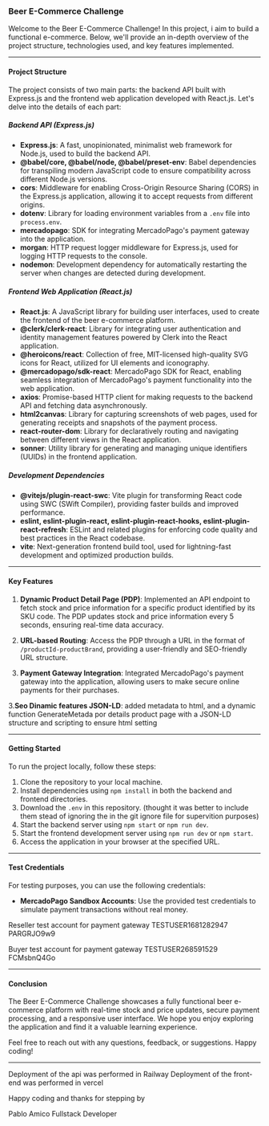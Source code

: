 

### Beer E-Commerce Challenge

Welcome to the Beer E-Commerce Challenge! In this project, i aim to build a functional e-commerce. Below, we'll provide an in-depth overview of the project structure, technologies used, and key features implemented.

---

#### Project Structure

The project consists of two main parts: the backend API built with Express.js and the frontend web application developed with React.js. Let's delve into the details of each part:

##### Backend API (Express.js)

- **Express.js**: A fast, unopinionated, minimalist web framework for Node.js, used to build the backend API.
- **@babel/core, @babel/node, @babel/preset-env**: Babel dependencies for transpiling modern JavaScript code to ensure compatibility across different Node.js versions.
- **cors**: Middleware for enabling Cross-Origin Resource Sharing (CORS) in the Express.js application, allowing it to accept requests from different origins.
- **dotenv**: Library for loading environment variables from a `.env` file into `process.env`.
- **mercadopago**: SDK for integrating MercadoPago's payment gateway into the application.
- **morgan**: HTTP request logger middleware for Express.js, used for logging HTTP requests to the console.
- **nodemon**: Development dependency for automatically restarting the server when changes are detected during development.

##### Frontend Web Application (React.js)

- **React.js**: A JavaScript library for building user interfaces, used to create the frontend of the beer e-commerce platform.
- **@clerk/clerk-react**: Library for integrating user authentication and identity management features powered by Clerk into the React application.
- **@heroicons/react**: Collection of free, MIT-licensed high-quality SVG icons for React, utilized for UI elements and iconography.
- **@mercadopago/sdk-react**: MercadoPago SDK for React, enabling seamless integration of MercadoPago's payment functionality into the web application.
- **axios**: Promise-based HTTP client for making requests to the backend API and fetching data asynchronously.
- **html2canvas**: Library for capturing screenshots of web pages, used for generating receipts and snapshots of the payment process.
- **react-router-dom**: Library for declaratively routing and navigating between different views in the React application.
- **sonner**: Utility library for generating and managing unique identifiers (UUIDs) in the frontend application.

##### Development Dependencies

- **@vitejs/plugin-react-swc**: Vite plugin for transforming React code using SWC (SWift Compiler), providing faster builds and improved performance.
- **eslint, eslint-plugin-react, eslint-plugin-react-hooks, eslint-plugin-react-refresh**: ESLint and related plugins for enforcing code quality and best practices in the React codebase.
- **vite**: Next-generation frontend build tool, used for lightning-fast development and optimized production builds.

---

#### Key Features

1. **Dynamic Product Detail Page (PDP)**: Implemented an API endpoint to fetch stock and price information for a specific product identified by its SKU code. The PDP updates stock and price information every 5 seconds, ensuring real-time data accuracy.
  
2. **URL-based Routing**: Access the PDP through a URL in the format of `/productId-productBrand`, providing a user-friendly and SEO-friendly URL structure.

3. **Payment Gateway Integration**: Integrated MercadoPago's payment gateway into the application, allowing users to make secure online payments for their purchases.

3.**Seo Dinamic features JSON-LD**: added metadata to html, and a dynamic function GenerateMetada por details product page with a  JSON-LD structure and scripting to ensure html setting


---

#### Getting Started

To run the project locally, follow these steps:

1. Clone the repository to your local machine.
2. Install dependencies using `npm install` in both the backend and frontend directories.
3. Download the `.env` in this repository. (thought it was better to include them stead of ignoring the in the git ignore file for supervition purposes)
4. Start the backend server using `npm start` or `npm run dev`.
5. Start the frontend development server using `npm run dev` or `npm start`.
6. Access the application in your browser at the specified URL.

---

#### Test Credentials

For testing purposes, you can use the following credentials:

- **MercadoPago Sandbox Accounts**: Use the provided test credentials to simulate payment transactions without real money.

Reseller test account for payment gateway
TESTUSER1681282947
PARGRJO9w9

Buyer test account for payment gateway
TESTUSER268591529
FCMsbnQ4Go

---

#### Conclusion

The Beer E-Commerce Challenge showcases a fully functional beer e-commerce platform with real-time stock and price updates, secure payment processing, and a responsive user interface. We hope you enjoy exploring the application and find it a valuable learning experience.

Feel free to reach out with any questions, feedback, or suggestions. Happy coding!

---

Deployment of the api was performed in Railway
Deployment of the front-end was performed in vercel

Happy coding and thanks for stepping by

Pablo Amico
Fullstack Developer
